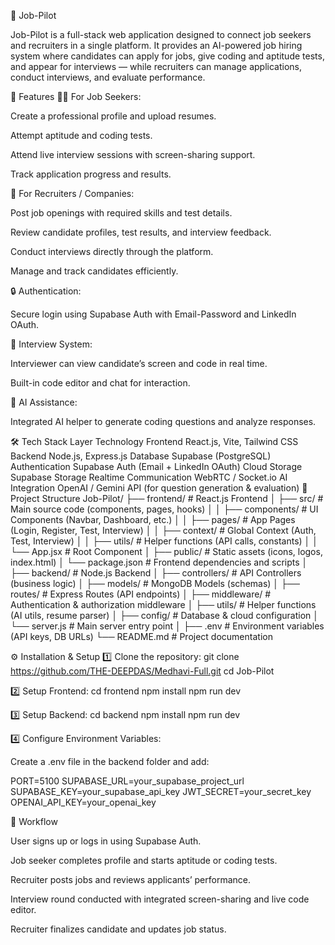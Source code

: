 🧭 Job-Pilot

Job-Pilot is a full-stack web application designed to connect job seekers and recruiters in a single platform.
It provides an AI-powered job hiring system where candidates can apply for jobs, give coding and aptitude tests, and appear for interviews — while recruiters can manage applications, conduct interviews, and evaluate performance.

🚀 Features
👨‍💼 For Job Seekers:

Create a professional profile and upload resumes.

Attempt aptitude and coding tests.

Attend live interview sessions with screen-sharing support.

Track application progress and results.

🏢 For Recruiters / Companies:

Post job openings with required skills and test details.

Review candidate profiles, test results, and interview feedback.

Conduct interviews directly through the platform.

Manage and track candidates efficiently.

🔒 Authentication:

Secure login using Supabase Auth with Email-Password and LinkedIn OAuth.

💬 Interview System:

Interviewer can view candidate’s screen and code in real time.

Built-in code editor and chat for interaction.

🧠 AI Assistance:

Integrated AI helper to generate coding questions and analyze responses.

🛠️ Tech Stack
Layer	Technology
Frontend	React.js, Vite, Tailwind CSS
Backend	Node.js, Express.js
Database	Supabase (PostgreSQL)
Authentication	Supabase Auth (Email + LinkedIn OAuth)
Cloud Storage	Supabase Storage
Realtime Communication	WebRTC / Socket.io
AI Integration	OpenAI / Gemini API (for question generation & evaluation)
📂 Project Structure
Job-Pilot/
├── frontend/                     # React.js Frontend
│   ├── src/                      # Main source code (components, pages, hooks)
│   │   ├── components/           # UI Components (Navbar, Dashboard, etc.)
│   │   ├── pages/                # App Pages (Login, Register, Test, Interview)
│   │   ├── context/              # Global Context (Auth, Test, Interview)
│   │   ├── utils/                # Helper functions (API calls, constants)
│   │   └── App.jsx               # Root Component
│   ├── public/                   # Static assets (icons, logos, index.html)
│   └── package.json              # Frontend dependencies and scripts
│
├── backend/                      # Node.js Backend
│   ├── controllers/              # API Controllers (business logic)
│   ├── models/                   # MongoDB Models (schemas)
│   ├── routes/                   # Express Routes (API endpoints)
│   ├── middleware/               # Authentication & authorization middleware
│   ├── utils/                    # Helper functions (AI utils, resume parser)
│   ├── config/                   # Database & cloud configuration
│   └── server.js                 # Main server entry point
│
├── .env                          # Environment variables (API keys, DB URLs)
└── README.md                     # Project documentation

⚙️ Installation & Setup
1️⃣ Clone the repository:
git clone https://github.com/THE-DEEPDAS/Medhavi-Full.git
cd Job-Pilot

2️⃣ Setup Frontend:
cd frontend
npm install
npm run dev

3️⃣ Setup Backend:
cd backend
npm install
npm run dev

4️⃣ Configure Environment Variables:

Create a .env file in the backend folder and add:

PORT=5100
SUPABASE_URL=your_supabase_project_url
SUPABASE_KEY=your_supabase_api_key
JWT_SECRET=your_secret_key
OPENAI_API_KEY=your_openai_key

🧩 Workflow

User signs up or logs in using Supabase Auth.

Job seeker completes profile and starts aptitude or coding tests.

Recruiter posts jobs and reviews applicants’ performance.

Interview round conducted with integrated screen-sharing and live code editor.

Recruiter finalizes candidate and updates job status.

